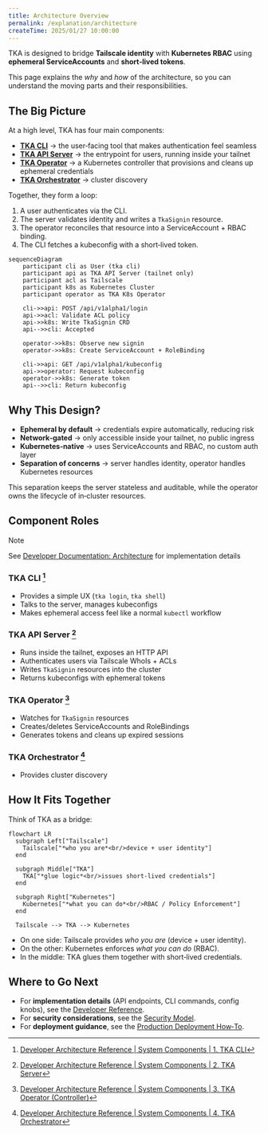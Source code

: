 ```yaml
---
title: Architecture Overview
permalink: /explanation/architecture
createTime: 2025/01/27 10:00:00
---
```


TKA is designed to bridge **Tailscale identity** with **Kubernetes RBAC** using
**ephemeral ServiceAccounts** and **short‑lived tokens**.

This page explains the *why* and *how* of the architecture, so you can
understand the moving parts and their responsibilities.

## The Big Picture

At a high level, TKA has four main components:

<!-- markdownlint-disable MD051 -->
- **[TKA CLI](#tka-cli)** → the user‑facing tool that makes authentication feel seamless
- **[TKA API Server](#tka-api-server)** → the entrypoint for users, running inside your tailnet
- **[TKA Operator](#tka-operator)** → a Kubernetes controller that provisions and cleans up ephemeral credentials
- **[TKA Orchestrator](#tka-orchestrator)** → cluster discovery
<!-- markdownlint-enable MD051 -->

Together, they form a loop:

1. A user authenticates via the CLI.
2. The server validates identity and writes a `TkaSignin` resource.
3. The operator reconciles that resource into a ServiceAccount + RBAC binding.
4. The CLI fetches a kubeconfig with a short‑lived token.

```mermaid
sequenceDiagram
    participant cli as User (tka cli)
    participant api as TKA API Server (tailnet only)
    participant acl as Tailscale
    participant k8s as Kubernetes Cluster
    participant operator as TKA K8s Operator

    cli->>api: POST /api/v1alpha1/login
    api->>acl: Validate ACL policy
    api->>k8s: Write TkaSignin CRD
    api-->>cli: Accepted

    operator->>k8s: Observe new signin
    operator->>k8s: Create ServiceAccount + RoleBinding

    cli->>api: GET /api/v1alpha1/kubeconfig
    api->>operator: Request kubeconfig
    operator->>k8s: Generate token
    api-->>cli: Return kubeconfig
```

## Why This Design?

- **Ephemeral by default** → credentials expire automatically, reducing risk
- **Network‑gated** → only accessible inside your tailnet, no public ingress
- **Kubernetes‑native** → uses ServiceAccounts and RBAC, no custom auth layer
- **Separation of concerns** → server handles identity, operator handles Kubernetes resources

This separation keeps the server stateless and auditable, while the operator
owns the lifecycle of in‑cluster resources.

## Component Roles

> [!NOTE]
> See [Developer Documentation: Architecture](../reference/developer/architecture.md) for implementation details

### TKA CLI [^dev-cli]

- Provides a simple UX (`tka login`, `tka shell`)
- Talks to the server, manages kubeconfigs
- Makes ephemeral access feel like a normal `kubectl` workflow

### TKA API Server [^dev-api-srv]

- Runs inside the tailnet, exposes an HTTP API
- Authenticates users via Tailscale WhoIs + ACLs
- Writes `TkaSignin` resources into the cluster
- Returns kubeconfigs with ephemeral tokens

### TKA Operator [^dev-k8s-oper]

- Watches for `TkaSignin` resources
- Creates/deletes ServiceAccounts and RoleBindings
- Generates tokens and cleans up expired sessions

### TKA Orchestrator [^dev-orchestrator]

- Provides cluster discovery

[^dev-cli]: [Developer Architecture Reference | System Components | 1. TKA CLI](../reference/developer/architecture.md#1-tka-cli)
[^dev-api-srv]: [Developer Architecture Reference | System Components | 2. TKA Server](../reference/developer/architecture.md#2-tka-server)
[^dev-k8s-oper]: [Developer Architecture Reference | System Components | 3. TKA Operator (Controller)](../reference/developer/architecture.md#3-tka-operator-controller)
[^dev-orchestrator]: [Developer Architecture Reference | System Components | 4. TKA Orchestrator](../reference/developer/architecture.md#4-tka-orchestrator)

## How It Fits Together

Think of TKA as a bridge:

```mermaid
flowchart LR
  subgraph Left["Tailscale"]
    Tailscale["*who you are*<br/>device + user identity"]
  end

  subgraph Middle["TKA"]
    TKA["*glue logic*<br/>issues short‑lived credentials"]
  end

  subgraph Right["Kubernetes"]
    Kubernetes["*what you can do*<br/>RBAC / Policy Enforcement"]
  end

  Tailscale --> TKA --> Kubernetes
```

- On one side: Tailscale provides *who you are* (device + user identity).
- On the other: Kubernetes enforces *what you can do* (RBAC).
- In the middle: TKA glues them together with short‑lived credentials.

## Where to Go Next

- For **implementation details** (API endpoints, CLI commands, config knobs), see the [Developer Reference](../reference/).
- For **security considerations**, see the [Security Model](./security.md).
- For **deployment guidance**, see the [Production Deployment How‑To](../how-to/deploy-production.md).
